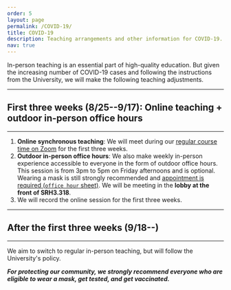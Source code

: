 ```yaml
---
order: 5
layout: page
permalink: /COVID-19/
title: COVID-19
description: Teaching arrangements and other information for COVID-19.
nav: true
---
```


In-person teaching is an essential part of high-quality education. But given the increasing number of COVID-19 cases and following the instructions from the University, we will make the following teaching adjustments.

---
## First three weeks (8/25--9/17): Online teaching + outdoor in-person office hours
---

1. **Online synchronous teaching**: We will meet during our [regular course time on Zoom](https://utexas.instructure.com/courses/1311365/external_tools/51041) for the first three weeks. 
2. **Outdoor in-person office hours**: We also make weekly in-person experience accessible to everyone in the form of outdoor office hours. This session is from 3pm to 5pm on Friday afternoons and is optional. Wearing a mask is still strongly recommended and [appointment is required (`office hour` sheet)](https://docs.google.com/spreadsheets/d/1dTtRQwt6XPxe62AXGHzdDKFAFL9LX7BB1R-M8kk95Sw/edit?usp=sharing). We will be meeting in the **lobby at the front of SRH3.318**.
3. We will record the online session for the first three weeks.

---
## After the first three weeks (9/18--)
---

We aim to switch to regular in-person teaching, but will follow the University's policy.

**_For protecting our community, we strongly recommend everyone who are eligible to wear a mask, get tested, and get vaccinated._**
